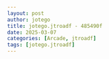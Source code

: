 ```yaml
---
layout: post
author: jotego
title: jotego.jtroadf - 485490f
date: 2025-03-07
categories: [Arcade, jtroadf]
tags: [jotego.jtroadf]
---
```


